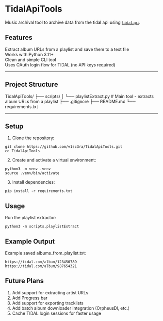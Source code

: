 # TidalApiTools

Music archival tool to archive data from the tidal api using [`tidalapi`](https://github.com/tamland/python-tidal).

## Features

Extract album URLs from a playlist and save them to a text file  
Works with Python 3.11+  
Clean and simple CLI tool  
Uses OAuth login flow for TIDAL (no API keys required)

---

## Project Structure
TidalApiTools/
├── scripts/
│ └── playlistExtract.py # Main tool - extracts album URLs from a playlist
├── .gitignore
├── README.md
└── requirements.txt

---

## Setup

1. Clone the repository:
   
```
git clone https://github.com/v1sc3ra/TidalApiTools.git
cd TidalApiTools
```
2. Create and activate a virtual environment:

```
python3 -m venv .venv
source .venv/bin/activate
```
3. Install dependencies:
```
pip install -r requirements.txt
```

## Usage

Run the playlist extractor:
```
python3 -m scripts.playlistExtract
```
## Example Output
Example saved albums_from_playlist.txt:
```
https://tidal.com/album/123456789
https://tidal.com/album/987654321
```

## Future Plans

1. Add support for extracting artist URLs
2. Add Progress bar
3. Add support for exporting tracklists
4. Add batch album downloader integration (OrpheusDl, etc.)
5. Cache TIDAL login sessions for faster usage
